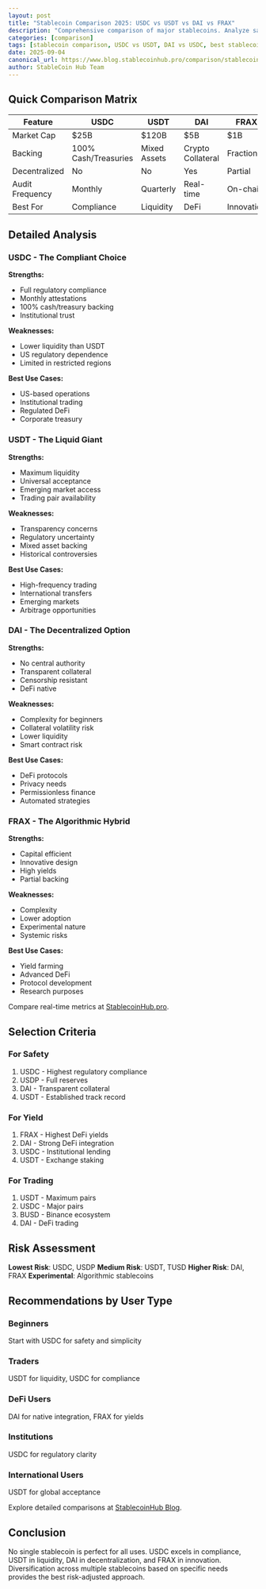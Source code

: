 ```yaml
---
layout: post
title: "Stablecoin Comparison 2025: USDC vs USDT vs DAI vs FRAX"
description: "Comprehensive comparison of major stablecoins. Analyze safety, yields, fees, and use cases to choose the best stablecoin for your needs."
categories: [comparison]
tags: [stablecoin comparison, USDC vs USDT, DAI vs USDC, best stablecoin, crypto comparison]
date: 2025-09-04
canonical_url: https://www.blog.stablecoinhub.pro/comparison/stablecoin-comparison/
author: StableCoin Hub Team
---
```


## Quick Comparison Matrix

| Feature | USDC | USDT | DAI | FRAX |
|---------|------|------|-----|------|
| Market Cap | $25B | $120B | $5B | $1B |
| Backing | 100% Cash/Treasuries | Mixed Assets | Crypto Collateral | Fractional |
| Decentralized | No | No | Yes | Partial |
| Audit Frequency | Monthly | Quarterly | Real-time | On-chain |
| Best For | Compliance | Liquidity | DeFi | Innovation |

## Detailed Analysis

### USDC - The Compliant Choice

**Strengths:**
- Full regulatory compliance
- Monthly attestations
- 100% cash/treasury backing
- Institutional trust

**Weaknesses:**
- Lower liquidity than USDT
- US regulatory dependence
- Limited in restricted regions

**Best Use Cases:**
- US-based operations
- Institutional trading
- Regulated DeFi
- Corporate treasury

### USDT - The Liquid Giant

**Strengths:**
- Maximum liquidity
- Universal acceptance
- Emerging market access
- Trading pair availability

**Weaknesses:**
- Transparency concerns
- Regulatory uncertainty
- Mixed asset backing
- Historical controversies

**Best Use Cases:**
- High-frequency trading
- International transfers
- Emerging markets
- Arbitrage opportunities

### DAI - The Decentralized Option

**Strengths:**
- No central authority
- Transparent collateral
- Censorship resistant
- DeFi native

**Weaknesses:**
- Complexity for beginners
- Collateral volatility risk
- Lower liquidity
- Smart contract risk

**Best Use Cases:**
- DeFi protocols
- Privacy needs
- Permissionless finance
- Automated strategies

### FRAX - The Algorithmic Hybrid

**Strengths:**
- Capital efficient
- Innovative design
- High yields
- Partial backing

**Weaknesses:**
- Complexity
- Lower adoption
- Experimental nature
- Systemic risks

**Best Use Cases:**
- Yield farming
- Advanced DeFi
- Protocol development
- Research purposes

Compare real-time metrics at [StablecoinHub.pro](https://www.stablecoinhub.pro).

## Selection Criteria

### For Safety
1. USDC - Highest regulatory compliance
2. USDP - Full reserves
3. DAI - Transparent collateral
4. USDT - Established track record

### For Yield
1. FRAX - Highest DeFi yields
2. DAI - Strong DeFi integration
3. USDC - Institutional lending
4. USDT - Exchange staking

### For Trading
1. USDT - Maximum pairs
2. USDC - Major pairs
3. BUSD - Binance ecosystem
4. DAI - DeFi trading

## Risk Assessment

**Lowest Risk**: USDC, USDP
**Medium Risk**: USDT, TUSD
**Higher Risk**: DAI, FRAX
**Experimental**: Algorithmic stablecoins

## Recommendations by User Type

### Beginners
Start with USDC for safety and simplicity

### Traders
USDT for liquidity, USDC for compliance

### DeFi Users
DAI for native integration, FRAX for yields

### Institutions
USDC for regulatory clarity

### International Users
USDT for global acceptance

Explore detailed comparisons at [StablecoinHub Blog](https://www.blog.stablecoinhub.pro).

## Conclusion

No single stablecoin is perfect for all uses. USDC excels in compliance, USDT in liquidity, DAI in decentralization, and FRAX in innovation. Diversification across multiple stablecoins based on specific needs provides the best risk-adjusted approach.
